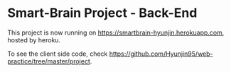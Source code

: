 # Smart-Brain Project - Back-End

This project is now running on https://smartbrain-hyunjin.herokuapp.com, hosted by heroku.

To see the client side code, check https://github.com/Hyunjin95/web-practice/tree/master/project.
